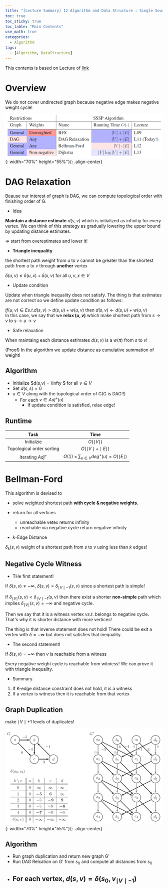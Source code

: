 ```yaml
---
title: "[Lecture Summary] 12 Algorithm and Data Structure : Single Source Shortest Path"
toc: true
toc_sticky: true
toc_lable: "Main Contents"
use_math: true
categories:
  - Algorithm
tags:
  - [Algorithm, DataStructure]
---
```


This contents is based on Lecture of [link](https://ocw.mit.edu/courses/6-006-introduction-to-algorithms-spring-2020/pages/syllabus/)

# Overview

We do not cover undirected graph because negative edge makes negative weight cycle!

![제목](/assets/images/algorithm/9-0.PNG){: width="70%" height="55%"}{: .align-center}

# DAG Relaxation

Beause our interest of graph is DAG, we can compute topological order with finishing order of G.

- Idea

**Maintain a distance estimate** $d(s,v)$ which is initialized as infinitiy for every vertex. We can think of this strategy as gradually lowering the upper bound by updating distance estimates. 

=> start from overestimates and lower it!

- **Triangle inequality**

the shortest path weight from $u$ to $v$ cannot be greater than the shortest path from $u$ to $v$ through **another** vertex 

$\delta(u,v) \le \delta(u,x) + \delta(x,v)$ for all $u,v,x \in V$

- Update condition

Update when triangle inequality does not satisfy. The thing is that estimates are not correct so we define update condition as follows:

$If (u,v) \in E s.t. d(s,v) > d(s,u)+w(u,v)$ then $d(s,v) \gets d(s,u) + w(u,v)$<br>
In this case, we say that we **relax $(u,v)$** which make shortest path from $s\to v$ to $s\to u \to v$

- Safe relaxation

When maintaing each distance estimates $d(s,v)$ is a $w(\pi)$ from $s$ to $v$!

(Proof) In the algorithm we update distance as cumulative summation of weight!

## Algorithm

- Initialize $d(s,v) = \infty $ for all $v \in V$
- Set $d(s,s) = 0$
- $u \in V$ along with the topological order of G(G is DAG!!)
  - For each $v \in Adj^+(u)$
    - If update condition is satisfied, relax edge!


## Runtime

|Task|Time|
|:--:|:--:|
|Initialzie|$O(\mid V \mid)$|
|Topological order sorting|$O(\mid V \mid + \mid E \mid)$|
|Iterating $Adj^+$|$O(1)\times \sum_{u\in V} deg^{+}(u) = O(\mid E \mid)$|

# Bellman-Ford

This algorithm is devised to 
- solve weighted shortest path **with cycle & negative weights.**
- return for all vertices
  - unreachable vetex returns infinity
  - reachable via negative cycle return negative infinity

- $k$-Edge Distance

$\delta_k(s,v)$ weight of a shortest path from $s$ to $v$ using less than $k$ edges!

## Negative Cycle Witness

- THe first statement! 

>
  If $\delta(s,v) \ne - \infty$, $\delta(s,v) = \delta_{\mid V \mid -1}(s,v)$ since a shortest path is simple!

If $\delta_{\mid V \mid} (s,v) < \delta_{\mid V \mid -1}(s,v)$ then there exist a shorter **non-simple** path which implies $\delta_{\mid V \mid}(s,v) = - \infty$ and negative cycle.

Then we say that it is a witness vertex $v s.t.$ belongs to negative cycle.<br>
That's why it is shorter distance with more vertices!

The thing is that inverse statement does not hold! There could be exit a vertex with $\delta = -\infty$ but does not satisfies that inequality.

- The second statement!

>
  If $\delta(s,v) = -\infty$ then $v$ is reachable from a witness

Every negative weight cycle is reachable from witniess! We can prove it with triangle inequality.

- Summary

1. If K-edge distance constraint does not hold, it is a witness 
2. If a vertex is witness then it is reachable from that vertex

## Graph Duplication

make $\mid V \mid +1$ levels of duplicates!

![제목](/assets/images/algorithm/12-0.PNG){: width="70%" height="55%"}{: .align-center}

## Algorithm

- Run graph duplication and return new graph G'
- Run DAG Relxation on G' from $s_0$ and compute all distances from $s_0$
- For each vertex, $d(s,v) = \delta(s_0, v_{\mid V \mid -1})$
  - 

